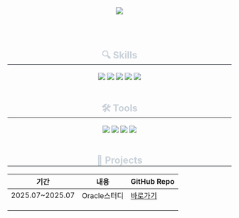 <div align="center">
  <img src="https://capsule-render.vercel.app/api?type=waving&color=72A0C1&height=180&text=PARK%20YEOMYEONG&animation=&fontColor=e4d2d2&fontSize=70" />
</div>

<br><br>

<div align="center">
  <h2 style="border-bottom: 1px solid #21262d; color: #c9d1d9;"> 🔍 Skills </h2> 
  <div style="margin: 0 auto; text-align: center;">
    <img src="https://img.shields.io/badge/Java-%23ED8B00.svg?style=for-the-badge&logo=openjdk&logoColor=white">
    <img src="https://img.shields.io/badge/MySQL-4479A1?style=for-the-badge&logo=mysql&logoColor=white">
    <img src="https://img.shields.io/badge/Oracle-F80000?style=for-the-badge&logo=oracle&logoColor=white">
    <img src="https://img.shields.io/badge/Python-3776AB?style=for-the-badge&logo=python&logoColor=white">
    <img src="https://img.shields.io/badge/JavaScript-ffb13b?style=for-the-badge&logo=javascript&logoColor=222">
  </div>
</div>


<br/>

<div align="center">
  <h2 style="border-bottom: 1px solid #21262d; color: #c9d1d9;"> 🛠️ Tools </h2> 
  <div style="margin: 0 auto; text-align: center;">
    <img src="https://img.shields.io/badge/Git-F05032?style=for-the-badge&logo=Git&logoColor=white">
    <img src="https://img.shields.io/badge/GitHub-181717?style=for-the-badge&logo=GitHub&logoColor=white">
    <img src="https://img.shields.io/badge/Notion-000000?style=for-the-badge&logo=Notion&logoColor=white">
    <img src="https://img.shields.io/badge/Slack-4A154B?style=for-the-badge&logo=Slack&logoColor=white">
  </div>
</div>

<br/>

<div align="center">
  <h2 style="border-bottom: 1px solid #21262d; color: #c9d1d9;"> 📁 Projects </h2>
  <table class="tg">
    <thead>
      <tr>
        <th class="tg-c3ow">기간</th>
        <th class="tg-c3ow">내용</th>
        <th class="tg-c3ow">GitHub Repo</th>
      </tr>
    </thead>
    <tbody>
      <tr>
        <td class="tg-c3ow">2025.07~2025.07</td>
        <td class="tg-c3ow">Oracle스터디</td>
        <td class="tg-c3ow"><a href="[https://github.com](https://github.com/YEOMYEONGPARK/Mysql_OracleStudy.git)/사용자명/레포명">바로가기</a></td>
      </tr>
      <tr>
        <td class="tg-c3ow"></td>
        <td class="tg-c3ow"></td>
        <td class="tg-c3ow"></td>
      </tr>
      <tr>
        <td class="tg-c3ow"></td>
        <td class="tg-c3ow"></td>
        <td class="tg-c3ow"></td>
      </tr>
      <tr>
        <td class="tg-c3ow"></td>
        <td class="tg-c3ow"></td>
        <td class="tg-c3ow"></td>
      </tr>
    </tbody>
  </table>
</div>
